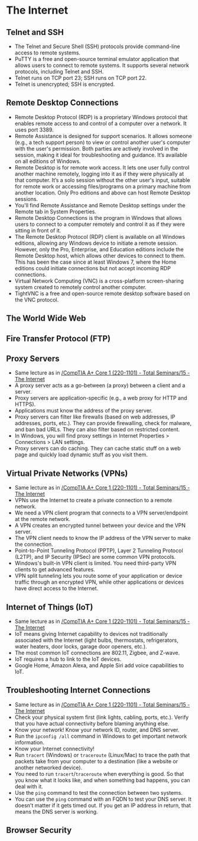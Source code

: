 # The Internet

## Telnet and SSH
- The Telnet and Secure Shell (SSH) protocols provide command-line access to remote systems.
- PuTTY is a free and open-source terminal emulator application that allows users to connect to remote systems. It supports several network protocols, including Telnet and SSH.
- Telnet runs on TCP port 23; SSH runs on TCP port 22.
- Telnet is unencrypted; SSH is encrypted.

## Remote Desktop Connections
- Remote Desktop Protocol (RDP) is a proprietary Windows protocol that enables remote access to and control of a computer over a network. It uses port 3389.
- Remote Assistance is designed for support scenarios. It allows someone (e.g., a tech support person) to view or control another user's computer with the user's permission. Both parties are actively involved in the session, making it ideal for troubleshooting and guidance. It’s available on all editions of Windows.
- Remote Desktop is for remote work access. It lets one user fully control another machine remotely, logging into it as if they were physically at that computer. It’s a solo session without the other user's input, suitable for remote work or accessing files/programs on a primary machine from another location. Only Pro editions and above can host Remote Desktop sessions.
- You'll find Remote Assistance and Remote Desktop settings under the Remote tab in System Properties.
- Remote Desktop Connections is the program in Windows that allows users to connect to a computer remotely and control it as if they were sitting in front of it.
- The Remote Desktop Protocol (RDP) client is available on all Windows editions, allowing any Windows device to initiate a remote session. However, only the Pro, Enterprise, and Education editions include the Remote Desktop host, which allows other devices to connect to them. This has been the case since at least Windows 7, where the Home editions could initiate connections but not accept incoming RDP connections.
- Virtual Network Computing (VNC) is a cross-platform screen-sharing system created to remotely control another computer.
- TightVNC is a free and open-source remote desktop software based on the VNC protocol.

## The World Wide Web

## Fire Transfer Protocol (FTP)

## Proxy Servers
- Same lecture as in [/CompTIA A+ Core 1 (220-1101) - Total Seminars/15 - The Internet](/CompTIA%20A+%20Core%201%20(220-1101)%20-%20Total%20Seminars/15%20-%20The%20Internet.md)
- A proxy server acts as a go-between (a proxy) between a client and a server.
- Proxy servers are application-specific (e.g., a web proxy for HTTP and HTTPS).
- Applications must know the address of the proxy server.
- Proxy servers can filter like firewalls (based on web addresses, IP addresses, ports, etc.). They can provide firewalling, check for malware, and ban bad URLs. They can also filter based on restricted content.
- In Windows, you will find proxy settings in Internet Properties > Connections > LAN settings.
- Proxy servers can do caching. They can cache static stuff on a web page and quickly load dynamic stuff as you visit them.

## Virtual Private Networks (VPNs)
- Same lecture as in [/CompTIA A+ Core 1 (220-1101) - Total Seminars/15 - The Internet](/CompTIA%20A+%20Core%201%20(220-1101)%20-%20Total%20Seminars/15%20-%20The%20Internet.md)
- VPNs use the Internet to create a private connection to a remote network.
- We need a VPN client program that connects to a VPN server/endpoint at the remote network.
- A VPN creates an encrypted tunnel between your device and the VPN server.
- The VPN client needs to know the IP address of the VPN server to make the connection.
- Point-to-Point Tunneling Protocol (PPTP), Layer 2 Tunneling Protocol (L2TP), and IP Security (IPSec) are some common VPN protocols.
- Windows's built-in VPN client is limited. You need third-party VPN clients to get advanced features.
- VPN split tunneling lets you route some of your application or device traffic through an encrypted VPN, while other applications or devices have direct access to the Internet.

## Internet of Things (IoT)
- Same lecture as in [/CompTIA A+ Core 1 (220-1101) - Total Seminars/15 - The Internet](/CompTIA%20A+%20Core%201%20(220-1101)%20-%20Total%20Seminars/15%20-%20The%20Internet.md)
- IoT means giving Internet capability to devices not traditionally associated with the Internet (light bulbs, thermostats, refrigerators, water heaters, door locks, garage door openers, etc.).
- The most common IoT connections are 802.11, Zigbee, and Z-wave.
- IoT requires a hub to link to the IoT devices.
- Google Home, Amazon Alexa, and Apple Siri add voice capabilities to IoT.

## Troubleshooting Internet Connections
- Same lecture as in [/CompTIA A+ Core 1 (220-1101) - Total Seminars/15 - The Internet](/CompTIA%20A+%20Core%201%20(220-1101)%20-%20Total%20Seminars/15%20-%20The%20Internet.md)
- Check your physical system first (link lights, cabling, ports, etc.). Verify that you have actual connectivity before blaming anything else.
- Know your network! Know your network ID, router, and DNS server.
- Run the `ipconfig /all` command in Windows to get important network information.
- Know your Internet connectivity!
- Run `tracert` (Windows) or `traceroute` (Linux/Mac) to trace the path that packets take from your computer to a destination (like a website or another networked device).
- You need to run `tracert`/`traceroute` when everything is good. So that you know what it looks like, and when something bad happens, you can deal with it.
- Use the `ping` command to test the connection between two systems.
- You can use the `ping` command with an FQDN to test your DNS server. It doesn't matter if it gets timed out. If you get an IP address in return, that means the DNS server is working.

## Browser Security